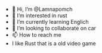 - 👋 Hi, I’m @Lamnapomch
- 👀 I’m interested in rust 
- 🌱 I’m currently learning Englich
- 💞️ I’m looking to collaborate on car
- 📫 How to reach me 
-  I like Rust that is a old video game 
<!---
Lamnapomch/Lamnapomch is a ✨ special ✨ repository because its `README.md` (this file) appears on your GitHub profile.
You can click the Preview link to take a look at your changes.
--->
<!--- 
Im a rust player who is pro 
--->
